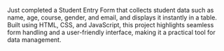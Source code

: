 Just completed a Student Entry Form that collects student data such as name, age, course, gender, and email, and displays it instantly in a table. Built using HTML, CSS, and JavaScript, this project highlights seamless form handling and a user-friendly interface, making it a practical tool for data management.
